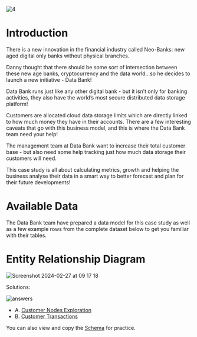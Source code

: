![4](https://github.com/olubadero/Danny_Mas_8-week_SQL_Challenge/assets/111298078/77d61338-562a-4ce5-b617-4bfb45d855ae)

# Introduction
There is a new innovation in the financial industry called Neo-Banks: new aged digital only banks without physical branches.

Danny thought that there should be some sort of intersection between these new age banks, cryptocurrency and the data world…so he decides to launch a new initiative - Data Bank!

Data Bank runs just like any other digital bank - but it isn’t only for banking activities, they also have the world’s most secure distributed data storage platform!

Customers are allocated cloud data storage limits which are directly linked to how much money they have in their accounts. There are a few interesting caveats that go with this business model, and this is where the Data Bank team need your help!

The management team at Data Bank want to increase their total customer base - but also need some help tracking just how much data storage their customers will need.

This case study is all about calculating metrics, growth and helping the business analyse their data in a smart way to better forecast and plan for their future developments!

# Available Data
The Data Bank team have prepared a data model for this case study as well as a few example rows from the complete dataset below to get you familiar with their tables.

# Entity Relationship Diagram

![Screenshot 2024-02-27 at 09 17 18](https://github.com/olubadero/Danny_Mas_8-week_SQL_Challenge/assets/111298078/125328c4-dde3-435d-9d8d-530f63aa5732)


Solutions:

![answers](https://github.com/olubadero/Danny_Mas_8-week_SQL_Challenge/assets/111298078/3c3da31c-4e5d-4614-99e6-faff55cd84aa)


- A. [Customer Nodes Exploration]()
- B. [Customer Transactions]()

You can also view and copy the [Schema](https://github.com/olubadero/Danny_Mas_8-week_SQL_Challenge/blob/main/Week_4_Challenge/Data_Bank%20Schema.sql) for practice. 
